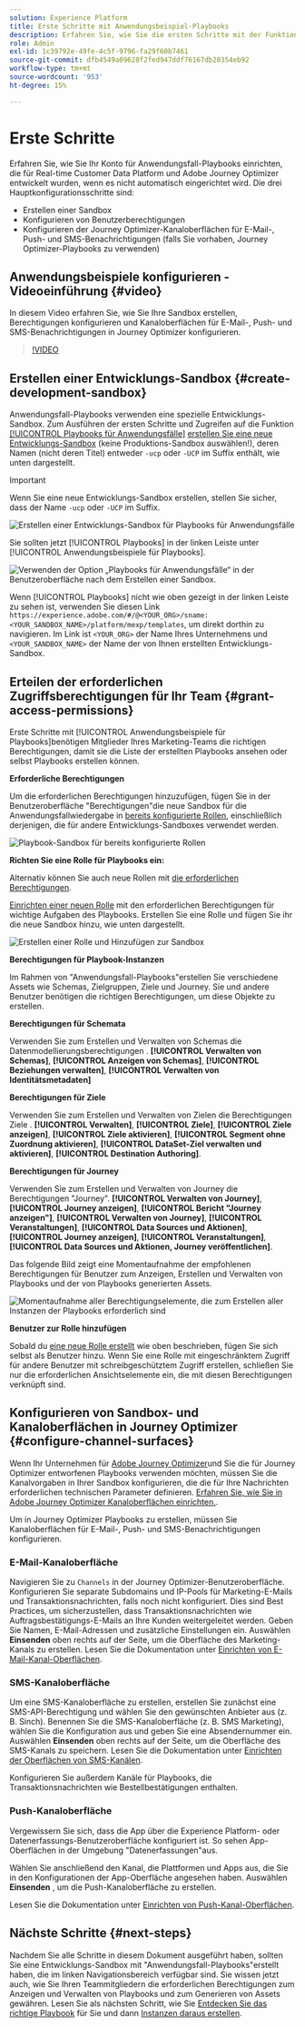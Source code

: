 ```yaml
---
solution: Experience Platform
title: Erste Schritte mit Anwendungsbeispiel-Playbooks
description: Erfahren Sie, wie Sie die ersten Schritte mit der Funktion „Playbooks für Anwendungsfälle“ ausführen.
role: Admin
exl-id: 1c39792e-49fe-4c5f-9796-fa29f60b7461
source-git-commit: dfb4549a09628f2fed947ddf76167db28354eb92
workflow-type: tm+mt
source-wordcount: '953'
ht-degree: 15%

---
```



# Erste Schritte

Erfahren Sie, wie Sie Ihr Konto für Anwendungsfall-Playbooks einrichten, die für Real-time Customer Data Platform und Adobe Journey Optimizer entwickelt wurden, wenn es nicht automatisch eingerichtet wird. Die drei Hauptkonfigurationsschritte sind:

* Erstellen einer Sandbox
* Konfigurieren von Benutzerberechtigungen
* Konfigurieren der Journey Optimizer-Kanaloberflächen für E-Mail-, Push- und SMS-Benachrichtigungen (falls Sie vorhaben, Journey Optimizer-Playbooks zu verwenden)

## Anwendungsbeispiele konfigurieren - Videoeinführung {#video}

In diesem Video erfahren Sie, wie Sie Ihre Sandbox erstellen, Berechtigungen konfigurieren und Kanaloberflächen für E-Mail-, Push- und SMS-Benachrichtigungen in Journey Optimizer konfigurieren.

>[!VIDEO](https://video.tv.adobe.com/v/3426987?learn=on)

## Erstellen einer Entwicklungs-Sandbox {#create-development-sandbox}

Anwendungsfall-Playbooks verwenden eine spezielle Entwicklungs-Sandbox. Zum Ausführen der ersten Schritte und Zugreifen auf die Funktion [[!UICONTROL Playbooks für Anwendungsfälle]](/help/use-case-playbooks/playbooks/overview.md) [erstellen Sie eine neue Entwicklungs-Sandbox](/help/sandboxes/ui/user-guide.md#create) (keine Produktions-Sandbox auswählen!), deren Namen (nicht deren Titel) entweder `-ucp` oder `-UCP` im Suffix enthält, wie unten dargestellt.

>[!IMPORTANT]
>
>Wenn Sie eine neue Entwicklungs-Sandbox erstellen, stellen Sie sicher, dass der Name `-ucp` oder `-UCP` im Suffix.


![Erstellen einer Entwicklungs-Sandbox für Playbooks für Anwendungsfälle](/help/use-case-playbooks/assets/playbooks/get-started/create-sandbox-ucp.png)

Sie sollten jetzt [!UICONTROL Playbooks] in der linken Leiste unter [!UICONTROL Anwendungsbeispiele für Playbooks].

![Verwenden der Option „Playbooks für Anwendungsfälle“ in der Benutzeroberfläche nach dem Erstellen einer Sandbox.](/help/use-case-playbooks/assets/playbooks/get-started/ucp-sandbox-in-ui.png)

Wenn [!UICONTROL Playbooks] nicht wie oben gezeigt in der linken Leiste zu sehen ist, verwenden Sie diesen Link `https://experience.adobe.com/#/@<YOUR_ORG>/sname:<YOUR_SANDBOX_NAME>/platform/mexp/templates`, um direkt dorthin zu navigieren. Im Link ist `<YOUR_ORG>` der Name Ihres Unternehmens und `<YOUR_SANDBOX_NAME>` der Name der von Ihnen erstellten Entwicklungs-Sandbox.

## Erteilen der erforderlichen Zugriffsberechtigungen für Ihr Team {#grant-access-permissions}

Erste Schritte mit [!UICONTROL Anwendungsbeispiele für Playbooks]benötigen Mitglieder Ihres Marketing-Teams die richtigen Berechtigungen, damit sie die Liste der erstellten Playbooks ansehen oder selbst Playbooks erstellen können.

**Erforderliche Berechtigungen**

Um die erforderlichen Berechtigungen hinzuzufügen, fügen Sie in der Benutzeroberfläche &quot;Berechtigungen&quot;die neue Sandbox für die Anwendungsfallwiedergabe in [bereits konfigurierte Rollen](/help/access-control/abac/ui/permissions.md#managing-sandboxes-for-role), einschließlich derjenigen, die für andere Entwicklungs-Sandboxes verwendet werden.

![Playbook-Sandbox für bereits konfigurierte Rollen](/help/use-case-playbooks/assets/playbooks/get-started/permissions-to-existing-roles.png)

**Richten Sie eine Rolle für Playbooks ein:**

Alternativ können Sie auch neue Rollen mit [die erforderlichen Berechtigungen](/help/access-control/home.md#sandboxes-and-permissions).

[Einrichten einer neuen Rolle](/help/access-control/abac/ui/permissions.md) mit den erforderlichen Berechtigungen für wichtige Aufgaben des Playbooks. Erstellen Sie eine Rolle und fügen Sie ihr die neue Sandbox hinzu, wie unten dargestellt.

![Erstellen einer Rolle und Hinzufügen zur Sandbox](/help/use-case-playbooks/assets/playbooks/get-started/create-new-role.png)

**Berechtigungen für Playbook-Instanzen**

Im Rahmen von &quot;Anwendungsfall-Playbooks&quot;erstellen Sie verschiedene Assets wie Schemas, Zielgruppen, Ziele und Journey. Sie und andere Benutzer benötigen die richtigen Berechtigungen, um diese Objekte zu erstellen.

**Berechtigungen für Schemata**

Verwenden Sie zum Erstellen und Verwalten von Schemas die Datenmodellierungsberechtigungen . **[!UICONTROL Verwalten von Schemas]**, **[!UICONTROL Anzeigen von Schemas]**, **[!UICONTROL Beziehungen verwalten]**, **[!UICONTROL Verwalten von Identitätsmetadaten]**

**Berechtigungen für Ziele**

Verwenden Sie zum Erstellen und Verwalten von Zielen die Berechtigungen Ziele . **[!UICONTROL Verwalten]**, **[!UICONTROL Ziele]**, **[!UICONTROL Ziele anzeigen]**, **[!UICONTROL Ziele aktivieren]**, **[!UICONTROL Segment ohne Zuordnung aktivieren]**, **[!UICONTROL DataSet-Ziel verwalten und aktivieren]**, **[!UICONTROL Destination Authoring]**.

**Berechtigungen für Journey**

Verwenden Sie zum Erstellen und Verwalten von Journey die Berechtigungen &quot;Journey&quot;. **[!UICONTROL Verwalten von Journey]**, **[!UICONTROL Journey anzeigen]**, **[!UICONTROL Bericht &quot;Journey anzeigen&quot;]**, **[!UICONTROL Verwalten von Journey]**, **[!UICONTROL Veranstaltungen]**, **[!UICONTROL Data Sources und Aktionen]**, **[!UICONTROL Journey anzeigen]**, **[!UICONTROL Veranstaltungen]**, **[!UICONTROL Data Sources und Aktionen, Journey veröffentlichen]**.

Das folgende Bild zeigt eine Momentaufnahme der empfohlenen Berechtigungen für Benutzer zum Anzeigen, Erstellen und Verwalten von Playbooks und der von Playbooks generierten Assets.

![Momentaufnahme aller Berechtigungselemente, die zum Erstellen aller Instanzen der Playbooks erforderlich sind](/help/use-case-playbooks/assets/playbooks/get-started/permission-snapshot.png)

**Benutzer zur Rolle hinzufügen**

Sobald du [eine neue Rolle erstellt](/help/access-control/abac/ui/permissions.md#managing-users-for-role) wie oben beschrieben, fügen Sie sich selbst als Benutzer hinzu. Wenn Sie eine Rolle mit eingeschränktem Zugriff für andere Benutzer mit schreibgeschütztem Zugriff erstellen, schließen Sie nur die erforderlichen Ansichtselemente ein, die mit diesen Berechtigungen verknüpft sind.

## Konfigurieren von Sandbox- und Kanaloberflächen in Journey Optimizer {#configure-channel-surfaces}

Wenn Ihr Unternehmen für [Adobe Journey Optimizer](https://experienceleague.adobe.com/docs/journey-optimizer/using/ajo-home.html?lang=de)und Sie die für Journey Optimizer entworfenen Playbooks verwenden möchten, müssen Sie die Kanalvorgaben in Ihrer Sandbox konfigurieren, die die für Ihre Nachrichten erforderlichen technischen Parameter definieren. [Erfahren Sie, wie Sie in Adobe Journey Optimizer Kanaloberflächen einrichten.](https://experienceleague.adobe.com/docs/journey-optimizer/using/configuration/channel-surfaces.html?lang=de).

Um in Journey Optimizer Playbooks zu erstellen, müssen Sie Kanaloberflächen für E-Mail-, Push- und SMS-Benachrichtigungen konfigurieren.

### E-Mail-Kanaloberfläche

Navigieren Sie zu `Channels` in der Journey Optimizer-Benutzeroberfläche. Konfigurieren Sie separate Subdomains und IP-Pools für Marketing-E-Mails und Transaktionsnachrichten, falls noch nicht konfiguriert. Dies sind Best Practices, um sicherzustellen, dass Transaktionsnachrichten wie Auftragsbestätigungs-E-Mails an Ihre Kunden weitergeleitet werden. Geben Sie Namen, E-Mail-Adressen und zusätzliche Einstellungen ein. Auswählen **Einsenden** oben rechts auf der Seite, um die Oberfläche des Marketing-Kanals zu erstellen. Lesen Sie die Dokumentation unter [Einrichten von E-Mail-Kanal-Oberflächen](https://experienceleague.adobe.com/docs/journey-optimizer/using/email/configure-email/email-settings.html).

### SMS-Kanaloberfläche

Um eine SMS-Kanaloberfläche zu erstellen, erstellen Sie zunächst eine SMS-API-Berechtigung und wählen Sie den gewünschten Anbieter aus (z. B. Sinch). Benennen Sie die SMS-Kanaloberfläche (z. B. SMS Marketing), wählen Sie die Konfiguration aus und geben Sie eine Absendernummer ein. Auswählen **Einsenden** oben rechts auf der Seite, um die Oberfläche des SMS-Kanals zu speichern. Lesen Sie die Dokumentation unter [Einrichten der Oberflächen von SMS-Kanälen](https://experienceleague.adobe.com/docs/journey-optimizer/using/sms/sms-configuration.html?lang=de#message-preset-sms).

Konfigurieren Sie außerdem Kanäle für Playbooks, die Transaktionsnachrichten wie Bestellbestätigungen enthalten.

### Push-Kanaloberfläche

Vergewissern Sie sich, dass die App über die Experience Platform- oder Datenerfassungs-Benutzeroberfläche konfiguriert ist. So sehen App-Oberflächen in der Umgebung &quot;Datenerfassungen&quot;aus.

<!-- ![App surfaces in Data collections](/help/use-case-playbooks/assets/playbooks/get-started/.png) -->

Wählen Sie anschließend den Kanal, die Plattformen und Apps aus, die Sie in den Konfigurationen der App-Oberfläche angesehen haben. Auswählen **Einsenden** , um die Push-Kanaloberfläche zu erstellen.

Lesen Sie die Dokumentation unter [Einrichten von Push-Kanal-Oberflächen](https://experienceleague.adobe.com/docs/journey-optimizer/using/push/push-config/push-configuration.html).

## Nächste Schritte {#next-steps}

Nachdem Sie alle Schritte in diesem Dokument ausgeführt haben, sollten Sie eine Entwicklungs-Sandbox mit &quot;Anwendungsfall-Playbooks&quot;erstellt haben, die im linken Navigationsbereich verfügbar sind. Sie wissen jetzt auch, wie Sie Ihren Teammitgliedern die erforderlichen Berechtigungen zum Anzeigen und Verwalten von Playbooks und zum Generieren von Assets gewähren. Lesen Sie als nächsten Schritt, wie Sie [Entdecken Sie das richtige Playbook](/help/use-case-playbooks/playbooks/discover.md) für Sie und dann [Instanzen daraus erstellen](/help/use-case-playbooks/playbooks/create-share-reuse.md).
